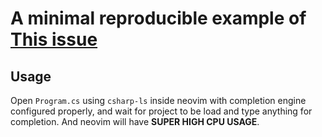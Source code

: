 # A minimal reproducible example of [This issue](https://github.com/razzmatazz/csharp-language-server/issues/260)

## Usage

Open `Program.cs` using `csharp-ls` inside neovim with completion engine configured properly, and wait for project to be load and type anything for completion.
And neovim will have **SUPER HIGH CPU USAGE**.

